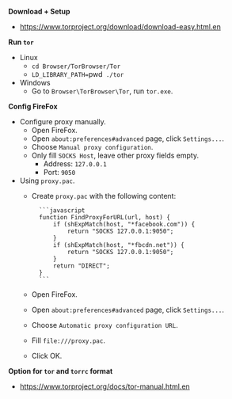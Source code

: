 **Download + Setup**

- https://www.torproject.org/download/download-easy.html.en


**Run `tor`**

- Linux
    + `cd Browser/TorBrowser/Tor`
    + `LD_LIBRARY_PATH=`pwd` ./tor`
- Windows
    + Go to `Browser\TorBrowser\Tor`, run `tor.exe`.


**Config FireFox**

- Configure proxy manually.
    + Open FireFox.
    + Open `about:preferences#advanced` page, click `Settings...`.
    + Choose `Manual proxy configuration`.
    + Only fill `SOCKS Host`, leave other proxy fields empty.
        - Address: `127.0.0.1`
        - Port: `9050`
- Using `proxy.pac`.
    + Create `proxy.pac` with the following content:

            ```javascript
            function FindProxyForURL(url, host) {
                if (shExpMatch(host, "*facebook.com")) {
                    return "SOCKS 127.0.0.1:9050";
                }
                if (shExpMatch(host, "*fbcdn.net")) {
                    return "SOCKS 127.0.0.1:9050";
                }
                return "DIRECT";
            }
            ```

    + Open FireFox.
    + Open `about:preferences#advanced` page, click `Settings...`.
    + Choose `Automatic proxy configuration URL`.
    + Fill `file:///proxy.pac`.
    + Click OK.


**Option for `tor` and `torrc` format**

- https://www.torproject.org/docs/tor-manual.html.en
